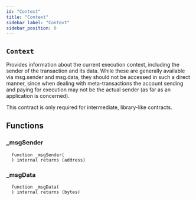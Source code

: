 ```yaml
---
id: "Context"
title: "Context"
sidebar_label: "Context"
sidebar_position: 0
---
```

[AppFacet]: ../../../AppFacet.md#AppFacet
[AppFacet-onlyApp--]: ../../../AppFacet.md#AppFacet-onlyApp--
[AppFacet-getSuperpro--]: ../../../AppFacet.md#AppFacet-getSuperpro--
[AppFacet-getToken--]: ../../../AppFacet.md#AppFacet-getToken--
[AppFacet-getStaking--]: ../../../AppFacet.md#AppFacet-getStaking--
[AppFacet-getProviders--]: ../../../AppFacet.md#AppFacet-getProviders--
[AppFacet-getProvidersOffers--]: ../../../AppFacet.md#AppFacet-getProvidersOffers--
[AppFacet-getOffers--]: ../../../AppFacet.md#AppFacet-getOffers--
[AppFacet-getOrders--]: ../../../AppFacet.md#AppFacet-getOrders--
[Marks]: ../../../Marks.md#Marks
[Marks-getProviderMarks-address-]: ../../../Marks.md#Marks-getProviderMarks-address-
[Marks-getOrderMark-uint256-]: ../../../Marks.md#Marks-getOrderMark-uint256-
[Marks-setOrderMark-uint256-enum-Mark-]: ../../../Marks.md#Marks-setOrderMark-uint256-enum-Mark-
[Offers]: ../../../Offers.md#Offers
[Offers-onlyProviderActionAccount-uint256-]: ../../../Offers.md#Offers-onlyProviderActionAccount-uint256-
[Offers-notBlocked-uint256-]: ../../../Offers.md#Offers-notBlocked-uint256-
[Offers-isOfferEnabled-uint256-]: ../../../Offers.md#Offers-isOfferEnabled-uint256-
[Offers-isOfferCancelable-uint256-]: ../../../Offers.md#Offers-isOfferCancelable-uint256-
[Offers-isOfferAllowedForConsumer-uint256-address-]: ../../../Offers.md#Offers-isOfferAllowedForConsumer-uint256-address-
[Offers-isOfferRestrictionsPermitOtherOffer-uint256-uint256-]: ../../../Offers.md#Offers-isOfferRestrictionsPermitOtherOffer-uint256-uint256-
[Offers-isOfferRestrictedByOfferType-uint256-enum-OfferType-]: ../../../Offers.md#Offers-isOfferRestrictedByOfferType-uint256-enum-OfferType-
[Offers-getOffersCount--]: ../../../Offers.md#Offers-getOffersCount--
[Offers-getOfferType-uint256-]: ../../../Offers.md#Offers-getOfferType-uint256-
[Offers-getOfferGroup-uint256-]: ../../../Offers.md#Offers-getOfferGroup-uint256-
[Offers-getOfferOrigins-uint256-]: ../../../Offers.md#Offers-getOfferOrigins-uint256-
[Offers-getOfferProviderAuthority-uint256-]: ../../../Offers.md#Offers-getOfferProviderAuthority-uint256-
[Offers-getOfferDisabledAfter-uint256-]: ../../../Offers.md#Offers-getOfferDisabledAfter-uint256-
[Offers-getOfferHoldDeposit-uint256-]: ../../../Offers.md#Offers-getOfferHoldDeposit-uint256-
[Offers-getOfferClosingPrice-uint256-uint256-uint256-]: ../../../Offers.md#Offers-getOfferClosingPrice-uint256-uint256-uint256-
[Offers-getTeeOfferLastTcbReward-uint256-]: ../../../Offers.md#Offers-getTeeOfferLastTcbReward-uint256-
[Offers-getTeeOfferViolationRate-uint256-]: ../../../Offers.md#Offers-getTeeOfferViolationRate-uint256-
[Offers-getValueOffer-uint256-]: ../../../Offers.md#Offers-getValueOffer-uint256-
[Offers-getTeeOffer-uint256-]: ../../../Offers.md#Offers-getTeeOffer-uint256-
[Offers-setOfferName-uint256-string-]: ../../../Offers.md#Offers-setOfferName-uint256-string-
[Offers-setOfferPublicKey-uint256-string-]: ../../../Offers.md#Offers-setOfferPublicKey-uint256-string-
[Offers-setOfferDescription-uint256-string-]: ../../../Offers.md#Offers-setOfferDescription-uint256-string-
[Offers-setTeeOfferTlb-uint256-string-]: ../../../Offers.md#Offers-setTeeOfferTlb-uint256-string-
[Offers-createValueOffer-address-struct-ValueOfferInfo-bytes32-]: ../../../Offers.md#Offers-createValueOffer-address-struct-ValueOfferInfo-bytes32-
[Offers-createTeeOffer-address-struct-TeeOfferInfo-bytes32-]: ../../../Offers.md#Offers-createTeeOffer-address-struct-TeeOfferInfo-bytes32-
[Offers-enableOffer-uint256-]: ../../../Offers.md#Offers-enableOffer-uint256-
[Offers-disableOffer-uint256-]: ../../../Offers.md#Offers-disableOffer-uint256-
[Offers-incrTeeOfferViolationRate-uint256-]: ../../../Offers.md#Offers-incrTeeOfferViolationRate-uint256-
[Offers-OfferCreated-address-bytes32-uint256-]: ../../../Offers.md#Offers-OfferCreated-address-bytes32-uint256-
[Offers-TeeOfferCreated-address-bytes32-uint256-]: ../../../Offers.md#Offers-TeeOfferCreated-address-bytes32-uint256-
[Offers-OfferEnabled-address-uint256-enum-OfferType-]: ../../../Offers.md#Offers-OfferEnabled-address-uint256-enum-OfferType-
[Offers-OfferDisabled-address-uint256-enum-OfferType-]: ../../../Offers.md#Offers-OfferDisabled-address-uint256-enum-OfferType-
[Offers-TeeOfferViolationRateChanged-address-uint256-uint256-]: ../../../Offers.md#Offers-TeeOfferViolationRateChanged-address-uint256-uint256-
[Orders]: ../../../Orders.md#Orders
[Orders-onlyProviderActionAccount-uint256-]: ../../../Orders.md#Orders-onlyProviderActionAccount-uint256-
[Orders-onlyConsumer-uint256-]: ../../../Orders.md#Orders-onlyConsumer-uint256-
[Orders-isOrderValid-uint256-]: ../../../Orders.md#Orders-isOrderValid-uint256-
[Orders-isOrderStarted-uint256-]: ../../../Orders.md#Orders-isOrderStarted-uint256-
[Orders-isOrderCompleted-uint256-]: ../../../Orders.md#Orders-isOrderCompleted-uint256-
[Orders-getOrdersCount--]: ../../../Orders.md#Orders-getOrdersCount--
[Orders-getOrderHoldDeposit-uint256-]: ../../../Orders.md#Orders-getOrderHoldDeposit-uint256-
[Orders-getOrderPrice-uint256-]: ../../../Orders.md#Orders-getOrderPrice-uint256-
[Orders-getOrderOrigins-uint256-]: ../../../Orders.md#Orders-getOrderOrigins-uint256-
[Orders-getOrderProfitWithdrawn-uint256-]: ../../../Orders.md#Orders-getOrderProfitWithdrawn-uint256-
[Orders-getOrderChangeWithdrawn-uint256-]: ../../../Orders.md#Orders-getOrderChangeWithdrawn-uint256-
[Orders-getOrderParentOrder-uint256-]: ../../../Orders.md#Orders-getOrderParentOrder-uint256-
[Orders-getOrder-uint256-]: ../../../Orders.md#Orders-getOrder-uint256-
[Orders-getOrderSubOrders-uint256-]: ../../../Orders.md#Orders-getOrderSubOrders-uint256-
[Orders-getAwaitingPayment-uint256-]: ../../../Orders.md#Orders-getAwaitingPayment-uint256-
[Orders-getDepositSpent-uint256-]: ../../../Orders.md#Orders-getDepositSpent-uint256-
[Orders-setAwaitingPayment-uint256-bool-]: ../../../Orders.md#Orders-setAwaitingPayment-uint256-bool-
[Orders-setDepositSpent-uint256-uint256-]: ../../../Orders.md#Orders-setDepositSpent-uint256-uint256-
[Orders-createOrder-struct-OrderInfo-uint256-bool-bytes32-]: ../../../Orders.md#Orders-createOrder-struct-OrderInfo-uint256-bool-bytes32-
[Orders-startOrder-uint256-]: ../../../Orders.md#Orders-startOrder-uint256-
[Orders-completeOrder-uint256-enum-OrderStatus-string-]: ../../../Orders.md#Orders-completeOrder-uint256-enum-OrderStatus-string-
[Orders-updateOrderPrice-uint256-uint256-]: ../../../Orders.md#Orders-updateOrderPrice-uint256-uint256-
[Orders-processOrder-uint256-]: ../../../Orders.md#Orders-processOrder-uint256-
[Orders-updateOrderResult-uint256-string-]: ../../../Orders.md#Orders-updateOrderResult-uint256-string-
[Orders-cancelOrder-uint256-]: ../../../Orders.md#Orders-cancelOrder-uint256-
[Orders-createSubOrder-uint256-struct-OrderInfo-struct-SubOrderParams-]: ../../../Orders.md#Orders-createSubOrder-uint256-struct-OrderInfo-struct-SubOrderParams-
[Orders-refillOrder-uint256-uint256-]: ../../../Orders.md#Orders-refillOrder-uint256-uint256-
[Orders-withdrawChange-uint256-]: ../../../Orders.md#Orders-withdrawChange-uint256-
[Orders-withdrawProfit-uint256-]: ../../../Orders.md#Orders-withdrawProfit-uint256-
[Orders-OrderCreated-address-bytes32-uint256-uint256-]: ../../../Orders.md#Orders-OrderCreated-address-bytes32-uint256-uint256-
[Orders-OrderStatusUpdated-uint256-enum-OrderStatus-]: ../../../Orders.md#Orders-OrderStatusUpdated-uint256-enum-OrderStatus-
[Orders-OrderPriceUpdated-uint256-uint256-]: ../../../Orders.md#Orders-OrderPriceUpdated-uint256-uint256-
[Orders-SubOrderCreated-address-bytes32-uint256-uint256-uint256-]: ../../../Orders.md#Orders-SubOrderCreated-address-bytes32-uint256-uint256-uint256-
[Orders-OrderStarted-address-uint256-]: ../../../Orders.md#Orders-OrderStarted-address-uint256-
[Orders-OrderDepositRefilled-address-uint256-uint256-]: ../../../Orders.md#Orders-OrderDepositRefilled-address-uint256-uint256-
[Orders-OrderChangedWithdrawn-address-uint256-uint256-]: ../../../Orders.md#Orders-OrderChangedWithdrawn-address-uint256-uint256-
[Orders-OrderProfitWithdrawn-address-uint256-uint256-]: ../../../Orders.md#Orders-OrderProfitWithdrawn-address-uint256-uint256-
[Orders-OrderAwaitingPaymentChanged-address-uint256-bool-]: ../../../Orders.md#Orders-OrderAwaitingPaymentChanged-address-uint256-bool-
[Orders-OrderEncryptedResultUpdated-address-uint256-string-]: ../../../Orders.md#Orders-OrderEncryptedResultUpdated-address-uint256-string-
[Orders-OrderDepositSpentChanged-address-uint256-uint256-]: ../../../Orders.md#Orders-OrderDepositSpentChanged-address-uint256-uint256-
[Providers]: ../../../Providers.md#Providers
[Providers-onlyRegistered--]: ../../../Providers.md#Providers-onlyRegistered--
[Providers-onlyNotRegistered--]: ../../../Providers.md#Providers-onlyNotRegistered--
[Providers-_providerPointer-address-]: ../../../Providers.md#Providers-_providerPointer-address-
[Providers-isProviderRegistered-address-]: ../../../Providers.md#Providers-isProviderRegistered-address-
[Providers-getProvidersCount--]: ../../../Providers.md#Providers-getProvidersCount--
[Providers-getProviderActionAccount-address-]: ../../../Providers.md#Providers-getProviderActionAccount-address-
[Providers-getProviderTokenReceiver-address-]: ../../../Providers.md#Providers-getProviderTokenReceiver-address-
[Providers-getProviderInfo-address-]: ../../../Providers.md#Providers-getProviderInfo-address-
[Providers-getProviderOrigins-address-]: ../../../Providers.md#Providers-getProviderOrigins-address-
[Providers-getProviderViolationRate-address-]: ../../../Providers.md#Providers-getProviderViolationRate-address-
[Providers-getProviderSecurityDeposit-address-]: ../../../Providers.md#Providers-getProviderSecurityDeposit-address-
[Providers-getProvidersAuths--]: ../../../Providers.md#Providers-getProvidersAuths--
[Providers-registerProvider-struct-ProviderInfo-]: ../../../Providers.md#Providers-registerProvider-struct-ProviderInfo-
[Providers-modifyProvider-struct-ProviderInfo-]: ../../../Providers.md#Providers-modifyProvider-struct-ProviderInfo-
[Providers-refillProviderSecurityDepo-uint256-]: ../../../Providers.md#Providers-refillProviderSecurityDepo-uint256-
[Providers-returnProviderSecurityDepo-uint256-]: ../../../Providers.md#Providers-returnProviderSecurityDepo-uint256-
[Providers-incrProviderViolationRate-address-]: ../../../Providers.md#Providers-incrProviderViolationRate-address-
[Providers-chargePenalty-uint256-uint256-]: ../../../Providers.md#Providers-chargePenalty-uint256-uint256-
[Providers-ProviderRegistered-address-]: ../../../Providers.md#Providers-ProviderRegistered-address-
[Providers-ProviderModified-address-]: ../../../Providers.md#Providers-ProviderModified-address-
[Providers-ProviderViolationRateIncremented-address-uint256-]: ../../../Providers.md#Providers-ProviderViolationRateIncremented-address-uint256-
[Providers-ProviderSecurityDepoRefilled-address-uint256-]: ../../../Providers.md#Providers-ProviderSecurityDepoRefilled-address-uint256-
[Providers-ProviderSecurityDepoUnlocked-address-uint256-]: ../../../Providers.md#Providers-ProviderSecurityDepoUnlocked-address-uint256-
[Providers-ProviderPenalty-address-uint256-]: ../../../Providers.md#Providers-ProviderPenalty-address-uint256-
[ProvidersOffers]: ../../../ProvidersOffers.md#ProvidersOffers
[ProvidersOffers-_pointer-address-]: ../../../ProvidersOffers.md#ProvidersOffers-_pointer-address-
[ProvidersOffers-isProviderHasEnabledOffers-address-]: ../../../ProvidersOffers.md#ProvidersOffers-isProviderHasEnabledOffers-address-
[ProvidersOffers-isProviderHasEnoughSecurityDeposit-address-]: ../../../ProvidersOffers.md#ProvidersOffers-isProviderHasEnoughSecurityDeposit-address-
[ProvidersOffers-getProviderOffersState-address-]: ../../../ProvidersOffers.md#ProvidersOffers-getProviderOffersState-address-
[ProvidersOffers-getProviderRequiredSecDepo-address-uint256-]: ../../../ProvidersOffers.md#ProvidersOffers-getProviderRequiredSecDepo-address-uint256-
[ProvidersOffers-getProviderRecentlyEnabledValueOffersCount-address-]: ../../../ProvidersOffers.md#ProvidersOffers-getProviderRecentlyEnabledValueOffersCount-address-
[ProvidersOffers-getProviderRecentlyEnabledTeeOffersCount-address-]: ../../../ProvidersOffers.md#ProvidersOffers-getProviderRecentlyEnabledTeeOffersCount-address-
[ProvidersOffers-getProviderValueOffers-address-]: ../../../ProvidersOffers.md#ProvidersOffers-getProviderValueOffers-address-
[ProvidersOffers-getProviderTeeOffers-address-]: ../../../ProvidersOffers.md#ProvidersOffers-getProviderTeeOffers-address-
[ProvidersOffers-gcProviderOffers-address-]: ../../../ProvidersOffers.md#ProvidersOffers-gcProviderOffers-address-
[ProvidersOffers-addProviderOffer-address-uint256-enum-OfferType-]: ../../../ProvidersOffers.md#ProvidersOffers-addProviderOffer-address-uint256-enum-OfferType-
[ProvidersOffers-setProviderOfferState-address-uint256-enum-OfferType-bool-uint256-]: ../../../ProvidersOffers.md#ProvidersOffers-setProviderOfferState-address-uint256-enum-OfferType-bool-uint256-
[Staking]: ../../../Staking.md#Staking
[Staking-getStakeInfo-address-]: ../../../Staking.md#Staking-getStakeInfo-address-
[Staking-getLockedTokensInfo-address-]: ../../../Staking.md#Staking-getLockedTokensInfo-address-
[Staking-stake-uint256-]: ../../../Staking.md#Staking-stake-uint256-
[Staking-stakeFor-address-uint256-]: ../../../Staking.md#Staking-stakeFor-address-uint256-
[Staking-unstake-uint256-]: ../../../Staking.md#Staking-unstake-uint256-
[Staking-lockTokens-address-uint256-uint256-]: ../../../Staking.md#Staking-lockTokens-address-uint256-uint256-
[Staking-unlockTokens-address-uint256-]: ../../../Staking.md#Staking-unlockTokens-address-uint256-
[Staking-confiscateTokensFrom-address-uint256-]: ../../../Staking.md#Staking-confiscateTokensFrom-address-uint256-
[Staking-TokensStaked-address-uint256-uint256-]: ../../../Staking.md#Staking-TokensStaked-address-uint256-uint256-
[Staking-TokensUnstaked-address-uint256-uint256-]: ../../../Staking.md#Staking-TokensUnstaked-address-uint256-uint256-
[Staking-TokensLocked-address-uint256-uint256-]: ../../../Staking.md#Staking-TokensLocked-address-uint256-uint256-
[Staking-TokensUnlocked-address-uint256-uint256-]: ../../../Staking.md#Staking-TokensUnlocked-address-uint256-uint256-
[Superpro]: ../../../Superpro.md#Superpro
[Superpro-onlyAdmin--]: ../../../Superpro.md#Superpro-onlyAdmin--
[Superpro-SUPERPRO_STORAGE_CONFIG-bytes32]: ../../../Superpro.md#Superpro-SUPERPRO_STORAGE_CONFIG-bytes32
[Superpro-getConfigStorage--]: ../../../Superpro.md#Superpro-getConfigStorage--
[Superpro-getVersion--]: ../../../Superpro.md#Superpro-getVersion--
[Superpro-getToken--]: ../../../Superpro.md#Superpro-getToken--
[Superpro-getConfigParam-enum-ParamName-]: ../../../Superpro.md#Superpro-getConfigParam-enum-ParamName-
[Superpro-setVersion-string-]: ../../../Superpro.md#Superpro-setVersion-string-
[Superpro-setConfigParam-enum-ParamName-uint256-]: ../../../Superpro.md#Superpro-setConfigParam-enum-ParamName-uint256-
[Superpro-setConfigParams-struct-SuperproParams-]: ../../../Superpro.md#Superpro-setConfigParams-struct-SuperproParams-
[Superpro-ConfigStorage]: ../../../Superpro.md#Superpro-ConfigStorage
[Diamond]: ../../../diamond/Diamond.md#Diamond
[Diamond-constructor-address-address-]: ../../../diamond/Diamond.md#Diamond-constructor-address-address-
[Diamond-fallback--]: ../../../diamond/Diamond.md#Diamond-fallback--
[Diamond-receive--]: ../../../diamond/Diamond.md#Diamond-receive--
[DiamondCutFacet]: ../../../diamond/facets/DiamondCutFacet.md#DiamondCutFacet
[DiamondCutFacet-diamondCut-struct-IDiamondCut-FacetCut---address-bytes-]: ../../../diamond/facets/DiamondCutFacet.md#DiamondCutFacet-diamondCut-struct-IDiamondCut-FacetCut---address-bytes-
[DiamondLoupeFacet]: ../../../diamond/facets/DiamondLoupeFacet.md#DiamondLoupeFacet
[DiamondLoupeFacet-facets--]: ../../../diamond/facets/DiamondLoupeFacet.md#DiamondLoupeFacet-facets--
[DiamondLoupeFacet-facetFunctionSelectors-address-]: ../../../diamond/facets/DiamondLoupeFacet.md#DiamondLoupeFacet-facetFunctionSelectors-address-
[DiamondLoupeFacet-facetAddresses--]: ../../../diamond/facets/DiamondLoupeFacet.md#DiamondLoupeFacet-facetAddresses--
[DiamondLoupeFacet-facetAddress-bytes4-]: ../../../diamond/facets/DiamondLoupeFacet.md#DiamondLoupeFacet-facetAddress-bytes4-
[DiamondLoupeFacet-supportsInterface-bytes4-]: ../../../diamond/facets/DiamondLoupeFacet.md#DiamondLoupeFacet-supportsInterface-bytes4-
[OwnershipFacet]: ../../../diamond/facets/OwnershipFacet.md#OwnershipFacet
[OwnershipFacet-transferOwnership-address-]: ../../../diamond/facets/OwnershipFacet.md#OwnershipFacet-transferOwnership-address-
[OwnershipFacet-owner--]: ../../../diamond/facets/OwnershipFacet.md#OwnershipFacet-owner--
[IDiamondCut]: ../../../diamond/interfaces/IDiamondCut.md#IDiamondCut
[IDiamondCut-diamondCut-struct-IDiamondCut-FacetCut---address-bytes-]: ../../../diamond/interfaces/IDiamondCut.md#IDiamondCut-diamondCut-struct-IDiamondCut-FacetCut---address-bytes-
[IDiamondCut-DiamondCut-struct-IDiamondCut-FacetCut---address-bytes-]: ../../../diamond/interfaces/IDiamondCut.md#IDiamondCut-DiamondCut-struct-IDiamondCut-FacetCut---address-bytes-
[IDiamondCut-FacetCut]: ../../../diamond/interfaces/IDiamondCut.md#IDiamondCut-FacetCut
[IDiamondCut-FacetCutAction]: ../../../diamond/interfaces/IDiamondCut.md#IDiamondCut-FacetCutAction
[IDiamondLoupe]: ../../../diamond/interfaces/IDiamondLoupe.md#IDiamondLoupe
[IDiamondLoupe-facets--]: ../../../diamond/interfaces/IDiamondLoupe.md#IDiamondLoupe-facets--
[IDiamondLoupe-facetFunctionSelectors-address-]: ../../../diamond/interfaces/IDiamondLoupe.md#IDiamondLoupe-facetFunctionSelectors-address-
[IDiamondLoupe-facetAddresses--]: ../../../diamond/interfaces/IDiamondLoupe.md#IDiamondLoupe-facetAddresses--
[IDiamondLoupe-facetAddress-bytes4-]: ../../../diamond/interfaces/IDiamondLoupe.md#IDiamondLoupe-facetAddress-bytes4-
[IDiamondLoupe-Facet]: ../../../diamond/interfaces/IDiamondLoupe.md#IDiamondLoupe-Facet
[IERC165]: ../../../diamond/interfaces/IERC165.md#IERC165
[IERC165-supportsInterface-bytes4-]: ../../../diamond/interfaces/IERC165.md#IERC165-supportsInterface-bytes4-
[IERC173]: ../../../diamond/interfaces/IERC173.md#IERC173
[IERC173-owner--]: ../../../diamond/interfaces/IERC173.md#IERC173-owner--
[IERC173-transferOwnership-address-]: ../../../diamond/interfaces/IERC173.md#IERC173-transferOwnership-address-
[IERC173-OwnershipTransferred-address-address-]: ../../../diamond/interfaces/IERC173.md#IERC173-OwnershipTransferred-address-address-
[LibDiamond]: ../../../diamond/libraries/LibDiamond.md#LibDiamond
[LibDiamond-DIAMOND_STORAGE_POSITION-bytes32]: ../../../diamond/libraries/LibDiamond.md#LibDiamond-DIAMOND_STORAGE_POSITION-bytes32
[LibDiamond-diamondStorage--]: ../../../diamond/libraries/LibDiamond.md#LibDiamond-diamondStorage--
[LibDiamond-setContractOwner-address-]: ../../../diamond/libraries/LibDiamond.md#LibDiamond-setContractOwner-address-
[LibDiamond-contractOwner--]: ../../../diamond/libraries/LibDiamond.md#LibDiamond-contractOwner--
[LibDiamond-enforceIsContractOwner--]: ../../../diamond/libraries/LibDiamond.md#LibDiamond-enforceIsContractOwner--
[LibDiamond-diamondCut-struct-IDiamondCut-FacetCut---address-bytes-]: ../../../diamond/libraries/LibDiamond.md#LibDiamond-diamondCut-struct-IDiamondCut-FacetCut---address-bytes-
[LibDiamond-addFunctions-address-bytes4---]: ../../../diamond/libraries/LibDiamond.md#LibDiamond-addFunctions-address-bytes4---
[LibDiamond-replaceFunctions-address-bytes4---]: ../../../diamond/libraries/LibDiamond.md#LibDiamond-replaceFunctions-address-bytes4---
[LibDiamond-removeFunctions-address-bytes4---]: ../../../diamond/libraries/LibDiamond.md#LibDiamond-removeFunctions-address-bytes4---
[LibDiamond-addFacet-struct-LibDiamond-DiamondStorage-address-]: ../../../diamond/libraries/LibDiamond.md#LibDiamond-addFacet-struct-LibDiamond-DiamondStorage-address-
[LibDiamond-addFunction-struct-LibDiamond-DiamondStorage-bytes4-uint96-address-]: ../../../diamond/libraries/LibDiamond.md#LibDiamond-addFunction-struct-LibDiamond-DiamondStorage-bytes4-uint96-address-
[LibDiamond-removeFunction-struct-LibDiamond-DiamondStorage-address-bytes4-]: ../../../diamond/libraries/LibDiamond.md#LibDiamond-removeFunction-struct-LibDiamond-DiamondStorage-address-bytes4-
[LibDiamond-initializeDiamondCut-address-bytes-]: ../../../diamond/libraries/LibDiamond.md#LibDiamond-initializeDiamondCut-address-bytes-
[LibDiamond-enforceHasContractCode-address-string-]: ../../../diamond/libraries/LibDiamond.md#LibDiamond-enforceHasContractCode-address-string-
[LibDiamond-OwnershipTransferred-address-address-]: ../../../diamond/libraries/LibDiamond.md#LibDiamond-OwnershipTransferred-address-address-
[LibDiamond-DiamondCut-struct-IDiamondCut-FacetCut---address-bytes-]: ../../../diamond/libraries/LibDiamond.md#LibDiamond-DiamondCut-struct-IDiamondCut-FacetCut---address-bytes-
[LibDiamond-FacetAddressAndPosition]: ../../../diamond/libraries/LibDiamond.md#LibDiamond-FacetAddressAndPosition
[LibDiamond-FacetFunctionSelectors]: ../../../diamond/libraries/LibDiamond.md#LibDiamond-FacetFunctionSelectors
[LibDiamond-DiamondStorage]: ../../../diamond/libraries/LibDiamond.md#LibDiamond-DiamondStorage
[DiamondInit]: ../../../diamond/upgradeInitializers/DiamondInit.md#DiamondInit
[DiamondInit-init--]: ../../../diamond/upgradeInitializers/DiamondInit.md#DiamondInit-init--
[IOffers]: ../../../interfaces/IOffers.md#IOffers
[IOffers-isOfferEnabled-uint256-]: ../../../interfaces/IOffers.md#IOffers-isOfferEnabled-uint256-
[IOffers-isOfferCancelable-uint256-]: ../../../interfaces/IOffers.md#IOffers-isOfferCancelable-uint256-
[IOffers-isOfferAllowedForConsumer-uint256-address-]: ../../../interfaces/IOffers.md#IOffers-isOfferAllowedForConsumer-uint256-address-
[IOffers-isOfferRestrictedByOfferType-uint256-enum-OfferType-]: ../../../interfaces/IOffers.md#IOffers-isOfferRestrictedByOfferType-uint256-enum-OfferType-
[IOffers-isOfferRestrictionsPermitOtherOffer-uint256-uint256-]: ../../../interfaces/IOffers.md#IOffers-isOfferRestrictionsPermitOtherOffer-uint256-uint256-
[IOffers-isProviderHasEnabledOffers-address-]: ../../../interfaces/IOffers.md#IOffers-isProviderHasEnabledOffers-address-
[IOffers-getProviderRequiredSecDepo-address-uint256-]: ../../../interfaces/IOffers.md#IOffers-getProviderRequiredSecDepo-address-uint256-
[IOffers-getOfferType-uint256-]: ../../../interfaces/IOffers.md#IOffers-getOfferType-uint256-
[IOffers-getOfferGroup-uint256-]: ../../../interfaces/IOffers.md#IOffers-getOfferGroup-uint256-
[IOffers-getOfferProviderAuthority-uint256-]: ../../../interfaces/IOffers.md#IOffers-getOfferProviderAuthority-uint256-
[IOffers-getOfferDisabledAfter-uint256-]: ../../../interfaces/IOffers.md#IOffers-getOfferDisabledAfter-uint256-
[IOffers-getOfferHoldDeposit-uint256-]: ../../../interfaces/IOffers.md#IOffers-getOfferHoldDeposit-uint256-
[IOffers-getOfferClosingPrice-uint256-uint256-uint256-]: ../../../interfaces/IOffers.md#IOffers-getOfferClosingPrice-uint256-uint256-uint256-
[IOffers-gcProviderOffers-address-]: ../../../interfaces/IOffers.md#IOffers-gcProviderOffers-address-
[IOffers-addProviderOffer-address-uint256-enum-OfferType-]: ../../../interfaces/IOffers.md#IOffers-addProviderOffer-address-uint256-enum-OfferType-
[IOffers-setProviderOfferState-address-uint256-enum-OfferType-bool-uint256-]: ../../../interfaces/IOffers.md#IOffers-setProviderOfferState-address-uint256-enum-OfferType-bool-uint256-
[IOrders]: ../../../interfaces/IOrders.md#IOrders
[IOrders-getOrder-uint256-]: ../../../interfaces/IOrders.md#IOrders-getOrder-uint256-
[IProviders]: ../../../interfaces/IProviders.md#IProviders
[IProviders-isProviderRegistered-address-]: ../../../interfaces/IProviders.md#IProviders-isProviderRegistered-address-
[IProviders-getProviderActionAccount-address-]: ../../../interfaces/IProviders.md#IProviders-getProviderActionAccount-address-
[IProviders-getProviderTokenReceiver-address-]: ../../../interfaces/IProviders.md#IProviders-getProviderTokenReceiver-address-
[IProviders-getProviderSecurityDeposit-address-]: ../../../interfaces/IProviders.md#IProviders-getProviderSecurityDeposit-address-
[IProviders-getProviderRequiredSecDepo-address-uint256-]: ../../../interfaces/IProviders.md#IProviders-getProviderRequiredSecDepo-address-uint256-
[IProvidersOffers]: ../../../interfaces/IProvidersOffers.md#IProvidersOffers
[IProvidersOffers-isProviderHasEnoughSecurityDeposit-address-]: ../../../interfaces/IProvidersOffers.md#IProvidersOffers-isProviderHasEnoughSecurityDeposit-address-
[IStaking]: ../../../interfaces/IStaking.md#IStaking
[IStaking-stake-uint256-]: ../../../interfaces/IStaking.md#IStaking-stake-uint256-
[IStaking-stakeFor-address-uint256-]: ../../../interfaces/IStaking.md#IStaking-stakeFor-address-uint256-
[IStaking-unstake-uint256-]: ../../../interfaces/IStaking.md#IStaking-unstake-uint256-
[IStaking-lockTokens-address-uint256-uint256-]: ../../../interfaces/IStaking.md#IStaking-lockTokens-address-uint256-uint256-
[IStaking-unlockTokens-address-uint256-]: ../../../interfaces/IStaking.md#IStaking-unlockTokens-address-uint256-
[IStaking-confiscateTokensFrom-address-uint256-]: ../../../interfaces/IStaking.md#IStaking-confiscateTokensFrom-address-uint256-
[IStaking-getStakeInfo-address-]: ../../../interfaces/IStaking.md#IStaking-getStakeInfo-address-
[IStaking-getLockedTokensInfo-address-]: ../../../interfaces/IStaking.md#IStaking-getLockedTokensInfo-address-
[ISuperpro]: ../../../interfaces/ISuperpro.md#ISuperpro
[ISuperpro-owner--]: ../../../interfaces/ISuperpro.md#ISuperpro-owner--
[ISuperpro-getToken--]: ../../../interfaces/ISuperpro.md#ISuperpro-getToken--
[ISuperpro-getConfigParam-enum-ParamName-]: ../../../interfaces/ISuperpro.md#ISuperpro-getConfigParam-enum-ParamName-
[ISuperproToken]: ../../../interfaces/ISuperproToken.md#ISuperproToken
[ISuperproToken-mint-address-uint256-]: ../../../interfaces/ISuperproToken.md#ISuperproToken-mint-address-uint256-
[ISuperproToken-transfer-address-uint256-]: ../../../interfaces/ISuperproToken.md#ISuperproToken-transfer-address-uint256-
[ISuperproToken-transferFrom-address-address-uint256-]: ../../../interfaces/ISuperproToken.md#ISuperproToken-transferFrom-address-address-uint256-
[ISuperproToken-allowance-address-address-]: ../../../interfaces/ISuperproToken.md#ISuperproToken-allowance-address-address-
[ISuperproToken-approve-address-uint256-]: ../../../interfaces/ISuperproToken.md#ISuperproToken-approve-address-uint256-
[ISuperproToken-burnFrom-address-uint256-]: ../../../interfaces/ISuperproToken.md#ISuperproToken-burnFrom-address-uint256-
[OriginsHelper]: ../../../libs/OriginsHelper.md#OriginsHelper
[OriginsHelper-init-struct-Origins-]: ../../../libs/OriginsHelper.md#OriginsHelper-init-struct-Origins-
[OriginsHelper-update-struct-Origins-]: ../../../libs/OriginsHelper.md#OriginsHelper-update-struct-Origins-
[ProviderHelper]: ../../../libs/ProviderHelper.md#ProviderHelper
[ProviderHelper-clear-struct-OffersSet-contract-IOffers-]: ../../../libs/ProviderHelper.md#ProviderHelper-clear-struct-OffersSet-contract-IOffers-
[ProviderHelper-updDisableAfter-uint256---contract-IOffers-]: ../../../libs/ProviderHelper.md#ProviderHelper-updDisableAfter-uint256---contract-IOffers-
[ProviderHelper-offerTumbler-struct-ProviderOffersData-bool-bool-]: ../../../libs/ProviderHelper.md#ProviderHelper-offerTumbler-struct-ProviderOffersData-bool-bool-
[ProviderHelper-addDelayDisable-struct-ProviderOffersData-bool-uint256-]: ../../../libs/ProviderHelper.md#ProviderHelper-addDelayDisable-struct-ProviderOffersData-bool-uint256-
[ProviderHelper-addOffer-struct-ProviderOffersData-bool-uint256-]: ../../../libs/ProviderHelper.md#ProviderHelper-addOffer-struct-ProviderOffersData-bool-uint256-
[Set]: ../../../libs/Set.md#Set
[Set-isEmpty-struct-AddressHashSet-]: ../../../libs/Set.md#Set-isEmpty-struct-AddressHashSet-
[Set-add-struct-AddressHashSet-address-]: ../../../libs/Set.md#Set-add-struct-AddressHashSet-address-
[Set-isExists-struct-AddressHashSet-address-]: ../../../libs/Set.md#Set-isExists-struct-AddressHashSet-address-
[Set-remove-struct-AddressHashSet-address-]: ../../../libs/Set.md#Set-remove-struct-AddressHashSet-address-
[Setn]: ../../../libs/Setn.md#Setn
[Setn-isEmpty-struct-OffersSet-]: ../../../libs/Setn.md#Setn-isEmpty-struct-OffersSet-
[Setn-add-struct-OffersSet-uint256-]: ../../../libs/Setn.md#Setn-add-struct-OffersSet-uint256-
[Setn-isExists-struct-OffersSet-uint256-]: ../../../libs/Setn.md#Setn-isExists-struct-OffersSet-uint256-
[Setn-remove-struct-OffersSet-uint256-]: ../../../libs/Setn.md#Setn-remove-struct-OffersSet-uint256-
[SuperproTokenMock]: ../../../mocks/SuperproTokenMock.md#SuperproTokenMock
[SuperproTokenMock-superpro-contract-ISuperpro]: ../../../mocks/SuperproTokenMock.md#SuperproTokenMock-superpro-contract-ISuperpro
[SuperproTokenMock-constructor-uint256-]: ../../../mocks/SuperproTokenMock.md#SuperproTokenMock-constructor-uint256-
[SuperproTokenMock-mint-address-uint256-]: ../../../mocks/SuperproTokenMock.md#SuperproTokenMock-mint-address-uint256-
[ERC20]: ../token/ERC20/ERC20.md#ERC20
[ERC20-constructor-string-string-]: ../token/ERC20/ERC20.md#ERC20-constructor-string-string-
[ERC20-name--]: ../token/ERC20/ERC20.md#ERC20-name--
[ERC20-symbol--]: ../token/ERC20/ERC20.md#ERC20-symbol--
[ERC20-decimals--]: ../token/ERC20/ERC20.md#ERC20-decimals--
[ERC20-totalSupply--]: ../token/ERC20/ERC20.md#ERC20-totalSupply--
[ERC20-balanceOf-address-]: ../token/ERC20/ERC20.md#ERC20-balanceOf-address-
[ERC20-transfer-address-uint256-]: ../token/ERC20/ERC20.md#ERC20-transfer-address-uint256-
[ERC20-allowance-address-address-]: ../token/ERC20/ERC20.md#ERC20-allowance-address-address-
[ERC20-approve-address-uint256-]: ../token/ERC20/ERC20.md#ERC20-approve-address-uint256-
[ERC20-transferFrom-address-address-uint256-]: ../token/ERC20/ERC20.md#ERC20-transferFrom-address-address-uint256-
[ERC20-increaseAllowance-address-uint256-]: ../token/ERC20/ERC20.md#ERC20-increaseAllowance-address-uint256-
[ERC20-decreaseAllowance-address-uint256-]: ../token/ERC20/ERC20.md#ERC20-decreaseAllowance-address-uint256-
[ERC20-_transfer-address-address-uint256-]: ../token/ERC20/ERC20.md#ERC20-_transfer-address-address-uint256-
[ERC20-_mint-address-uint256-]: ../token/ERC20/ERC20.md#ERC20-_mint-address-uint256-
[ERC20-_burn-address-uint256-]: ../token/ERC20/ERC20.md#ERC20-_burn-address-uint256-
[ERC20-_approve-address-address-uint256-]: ../token/ERC20/ERC20.md#ERC20-_approve-address-address-uint256-
[ERC20-_spendAllowance-address-address-uint256-]: ../token/ERC20/ERC20.md#ERC20-_spendAllowance-address-address-uint256-
[ERC20-_beforeTokenTransfer-address-address-uint256-]: ../token/ERC20/ERC20.md#ERC20-_beforeTokenTransfer-address-address-uint256-
[ERC20-_afterTokenTransfer-address-address-uint256-]: ../token/ERC20/ERC20.md#ERC20-_afterTokenTransfer-address-address-uint256-
[IERC20]: ../token/ERC20/IERC20.md#IERC20
[IERC20-totalSupply--]: ../token/ERC20/IERC20.md#IERC20-totalSupply--
[IERC20-balanceOf-address-]: ../token/ERC20/IERC20.md#IERC20-balanceOf-address-
[IERC20-transfer-address-uint256-]: ../token/ERC20/IERC20.md#IERC20-transfer-address-uint256-
[IERC20-allowance-address-address-]: ../token/ERC20/IERC20.md#IERC20-allowance-address-address-
[IERC20-approve-address-uint256-]: ../token/ERC20/IERC20.md#IERC20-approve-address-uint256-
[IERC20-transferFrom-address-address-uint256-]: ../token/ERC20/IERC20.md#IERC20-transferFrom-address-address-uint256-
[IERC20-Transfer-address-address-uint256-]: ../token/ERC20/IERC20.md#IERC20-Transfer-address-address-uint256-
[IERC20-Approval-address-address-uint256-]: ../token/ERC20/IERC20.md#IERC20-Approval-address-address-uint256-
[ERC20Burnable]: ../token/ERC20/extensions/ERC20Burnable.md#ERC20Burnable
[ERC20Burnable-burn-uint256-]: ../token/ERC20/extensions/ERC20Burnable.md#ERC20Burnable-burn-uint256-
[ERC20Burnable-burnFrom-address-uint256-]: ../token/ERC20/extensions/ERC20Burnable.md#ERC20Burnable-burnFrom-address-uint256-
[IERC20Metadata]: ../token/ERC20/extensions/IERC20Metadata.md#IERC20Metadata
[IERC20Metadata-name--]: ../token/ERC20/extensions/IERC20Metadata.md#IERC20Metadata-name--
[IERC20Metadata-symbol--]: ../token/ERC20/extensions/IERC20Metadata.md#IERC20Metadata-symbol--
[IERC20Metadata-decimals--]: ../token/ERC20/extensions/IERC20Metadata.md#IERC20Metadata-decimals--
[Context]: #Context
[Context-_msgSender--]: #Context-_msgSender--
[Context-_msgData--]: #Context-_msgData--
[SafeMath]: math/SafeMath.md#SafeMath
[SafeMath-tryAdd-uint256-uint256-]: math/SafeMath.md#SafeMath-tryAdd-uint256-uint256-
[SafeMath-trySub-uint256-uint256-]: math/SafeMath.md#SafeMath-trySub-uint256-uint256-
[SafeMath-tryMul-uint256-uint256-]: math/SafeMath.md#SafeMath-tryMul-uint256-uint256-
[SafeMath-tryDiv-uint256-uint256-]: math/SafeMath.md#SafeMath-tryDiv-uint256-uint256-
[SafeMath-tryMod-uint256-uint256-]: math/SafeMath.md#SafeMath-tryMod-uint256-uint256-
[SafeMath-add-uint256-uint256-]: math/SafeMath.md#SafeMath-add-uint256-uint256-
[SafeMath-sub-uint256-uint256-]: math/SafeMath.md#SafeMath-sub-uint256-uint256-
[SafeMath-mul-uint256-uint256-]: math/SafeMath.md#SafeMath-mul-uint256-uint256-
[SafeMath-div-uint256-uint256-]: math/SafeMath.md#SafeMath-div-uint256-uint256-
[SafeMath-mod-uint256-uint256-]: math/SafeMath.md#SafeMath-mod-uint256-uint256-
[SafeMath-sub-uint256-uint256-string-]: math/SafeMath.md#SafeMath-sub-uint256-uint256-string-
[SafeMath-div-uint256-uint256-string-]: math/SafeMath.md#SafeMath-div-uint256-uint256-string-
[SafeMath-mod-uint256-uint256-string-]: math/SafeMath.md#SafeMath-mod-uint256-uint256-string-
[MarksStorageAccessor]: ../../../storages/MarksStorageAccessor.md#MarksStorageAccessor
[MarksStorageAccessor-MARKS_STORAGE_REGISTRY-bytes32]: ../../../storages/MarksStorageAccessor.md#MarksStorageAccessor-MARKS_STORAGE_REGISTRY-bytes32
[MarksStorageAccessor-getMarksStorage--]: ../../../storages/MarksStorageAccessor.md#MarksStorageAccessor-getMarksStorage--
[MarksStorageAccessor-ProviderMarksCount]: ../../../storages/MarksStorageAccessor.md#MarksStorageAccessor-ProviderMarksCount
[MarksStorageAccessor-MarksStorage]: ../../../storages/MarksStorageAccessor.md#MarksStorageAccessor-MarksStorage
[OffersStorageAccessor]: ../../../storages/OffersStorageAccessor.md#OffersStorageAccessor
[OffersStorageAccessor-OFFERS_STORAGE-bytes32]: ../../../storages/OffersStorageAccessor.md#OffersStorageAccessor-OFFERS_STORAGE-bytes32
[OffersStorageAccessor-getOffersStorage--]: ../../../storages/OffersStorageAccessor.md#OffersStorageAccessor-getOffersStorage--
[OffersStorageAccessor-Offer]: ../../../storages/OffersStorageAccessor.md#OffersStorageAccessor-Offer
[OffersStorageAccessor-ValueOffer]: ../../../storages/OffersStorageAccessor.md#OffersStorageAccessor-ValueOffer
[OffersStorageAccessor-TeeOffer]: ../../../storages/OffersStorageAccessor.md#OffersStorageAccessor-TeeOffer
[OffersStorageAccessor-OffersStorage]: ../../../storages/OffersStorageAccessor.md#OffersStorageAccessor-OffersStorage
[OrdersStorageAccessor]: ../../../storages/OrdersStorageAccessor.md#OrdersStorageAccessor
[OrdersStorageAccessor-ORDERS_STORAGE-bytes32]: ../../../storages/OrdersStorageAccessor.md#OrdersStorageAccessor-ORDERS_STORAGE-bytes32
[OrdersStorageAccessor-getOrdersStorage--]: ../../../storages/OrdersStorageAccessor.md#OrdersStorageAccessor-getOrdersStorage--
[OrdersStorageAccessor-Order]: ../../../storages/OrdersStorageAccessor.md#OrdersStorageAccessor-Order
[OrdersStorageAccessor-OrdersStorage]: ../../../storages/OrdersStorageAccessor.md#OrdersStorageAccessor-OrdersStorage
[ProvidersOffersStorageAccessor]: ../../../storages/ProvidersOffersStorageAccessor.md#ProvidersOffersStorageAccessor
[ProvidersOffersStorageAccessor-PROVIDERS_OFFERS_STORAGE_REGISTRY-bytes32]: ../../../storages/ProvidersOffersStorageAccessor.md#ProvidersOffersStorageAccessor-PROVIDERS_OFFERS_STORAGE_REGISTRY-bytes32
[ProvidersOffersStorageAccessor-getProvidersOffersStorage--]: ../../../storages/ProvidersOffersStorageAccessor.md#ProvidersOffersStorageAccessor-getProvidersOffersStorage--
[ProvidersOffersStorageAccessor-Storage]: ../../../storages/ProvidersOffersStorageAccessor.md#ProvidersOffersStorageAccessor-Storage
[ProvidersStorageAccessor]: ../../../storages/ProvidersStorageAccessor.md#ProvidersStorageAccessor
[ProvidersStorageAccessor-PROVIDERS_STORAGE_REGISTRY-bytes32]: ../../../storages/ProvidersStorageAccessor.md#ProvidersStorageAccessor-PROVIDERS_STORAGE_REGISTRY-bytes32
[ProvidersStorageAccessor-getProvidersStorage--]: ../../../storages/ProvidersStorageAccessor.md#ProvidersStorageAccessor-getProvidersStorage--
[ProvidersStorageAccessor-ProviderData]: ../../../storages/ProvidersStorageAccessor.md#ProvidersStorageAccessor-ProviderData
[ProvidersStorageAccessor-ProvidersStorage]: ../../../storages/ProvidersStorageAccessor.md#ProvidersStorageAccessor-ProvidersStorage
[StakingStorageAccessor]: ../../../storages/StakingStorageAccessor.md#StakingStorageAccessor
[StakingStorageAccessor-STAKING_STORAGE-bytes32]: ../../../storages/StakingStorageAccessor.md#StakingStorageAccessor-STAKING_STORAGE-bytes32
[StakingStorageAccessor-getStakingStorage--]: ../../../storages/StakingStorageAccessor.md#StakingStorageAccessor-getStakingStorage--
[StakingStorageAccessor-StakingStorage]: ../../../storages/StakingStorageAccessor.md#StakingStorageAccessor-StakingStorage

## `Context`

Provides information about the current execution context, including the
sender of the transaction and its data. While these are generally available
via msg.sender and msg.data, they should not be accessed in such a direct
manner, since when dealing with meta-transactions the account sending and
paying for execution may not be the actual sender (as far as an application
is concerned).

This contract is only required for intermediate, library-like contracts.

## Functions
### _msgSender
```solidity
  function _msgSender(
  ) internal returns (address)
```




### _msgData
```solidity
  function _msgData(
  ) internal returns (bytes)
```




